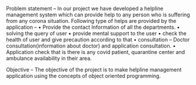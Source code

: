Problem statement – 
In our project we have developed a helpline management system which can provide help to any person who is suffering from any corona situation. 
Following type of helps are provided by the application – 
•	Provide the contact Information of all the departments.
•	solving the query of user
•	provide mental support to the user
•	check the health of user and give precaution according to that
•	consultation – Doctor consultation(information about doctor) and application consultation.
•	Application check that is there is any covid patient, quarantine center and ambulance availability in their area. 

Objective – 
The objective of the project is to make helpline management application using the concepts of object oriented programming.
